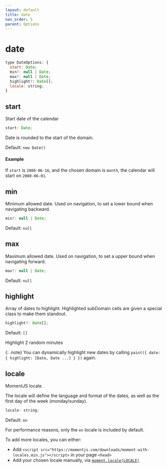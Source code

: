 ```yaml
---
layout: default
title: date
nav_order: 5
parent: Options
---
```


# date

```js
type DateOptions: {
  start: Date;
  min?: null | Date;
  max?: null | Date;
  highlight?: Date[];
  locale: string;
}
```

## start

Start date of the calendar

```js
start: Date;
```

Date is rounded to the start of the domain.

Default: `new Date()`

#### Example

If `start` is `2000-06-16`, and the chosen domain is `month`, the
calendar will start on `2000-06-01`.

## min

Minimum allowed date.
Used on navigation, to set a lower bound when navigating backward.

```js
min?: null | Date;
```

Default: `null`

## max

Maximum allowed date.
Used on navigation, to set a upper bound when navigating forward.

```js
max?: null | Date;
```

Default: `null`

## highlight

Array of dates to highlight.
Highlighted subDomain cells are given a special class to make them standout.

```js
highlight?: Date[];
```

Default: `[]`

<div class="code-example" >
  <div id="highlight-example-1"></div>
</div>
<div class="highlighter-rouge">
  <script>
      const cal = new CalHeatmap();
      const start = new Date(2020, 3, 1, 2);
      const randomDate = function () {
        return new Date(start.getFullYear(), start.getMonth(), start.getDate(), start.getHours(), Math.floor(Math.random() * (59 - 0 + 1)) + 0)
      };

      cal.paint({ domain: { type: 'hour' }, subDomain: { type: 'minute' }, date: { start: start, highlight: [randomDate()] }, range: 1, itemSelector: '#highlight-example-1'});

  </script>
  <div class="btn btn-blue" onClick="cal.paint({ date: { highlight: [randomDate(), randomDate()] } }); return false">Highlight 2 random minutes</div>
</div>

{: .note}
You can dynamically highlight new dates by calling `paint({ date: { highlight: [Date, Date ...] } })` again.

## locale

MomentJS locale.

The locale will define the language and format of the dates, as well as the first day of the week (monday/sunday).

```js
locale: string;
```

Default: `en`

For performance reasons, only the `en` locale is included by default.

To add more locales, you can either:

- Add `<script src="https://momentjs.com/downloads/moment-with-locales.min.js"></script>` in your page `<head>`
- Add your chosen locale manually, via [`moment.locale(LOCALE)`](https://momentjs.com/docs/#/i18n/loading-into-nodejs/)
